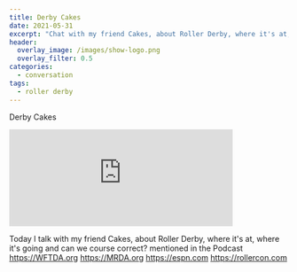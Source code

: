 ```yaml
---
title: Derby Cakes
date: 2021-05-31
excerpt: "Chat with my friend Cakes, about Roller Derby, where it's at, where it's going and can we course correct"
header:
  overlay_image: /images/show-logo.png
  overlay_filter: 0.5
categories:
  - conversation
tags:
  - roller derby
---
```


Derby Cakes

<iframe src="https://open.spotify.com/embed-podcast/episode/5cQ1MIKq7BNzIAuq8JlDza" width="80%" height="175" frameborder="0" allowtransparency="true" allow="encrypted-media"></iframe>

Today I talk with my friend Cakes, about Roller Derby, where it's at, where it's going and can we course correct? mentioned in the Podcast https://WFTDA.org https://MRDA.org https://espn.com https://rollercon.com
